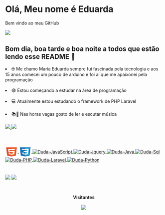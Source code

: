 ### <h1>Olá, Meu nome é Eduarda</h1>

Bem vindo ao meu GitHub
<div>
<img aling="center" height="300em" src="https://i.giphy.com/JMJHY7w9GW3rW.gif"/>
</div>


<h2> Bom dia, boa tarde e boa noite a todos que estão lendo esse README 👋 </h2 <br>

<li>🤓 Me chamo Maria Eduarda sempre fui fascinada pela tecnologia e aos 15 anos comecei um pouco de arduino e foi aí que me apaixonei pela programação </li><br>

<li> 😄 Estou começando a estudar na área de programação </li><br>

<li>💻 Atualmente estou estudando o framework de PHP Laravel </li><br>

<li> 📚🎵 Nas horas vagas gosto de ler e escutar música </li><br>

<div>
 <a href="https://github.com/MariaEduardaLeal">
 <img height="180em" src="https://github-readme-stats.vercel.app/api?username=MariaEduardaLeal&show_icons=true&theme=radical"/>
 <img height="180em" src="https://github-readme-stats.vercel.app/api/top-langs/?username=MariaEduardaLeal&show_icons=true&theme=radical"/>
</div>

<h1>                                                    </h1>

<div style="display: inline_block"><br>
  <img align="center" alt="Duda-HTML" height="30" width="40" src="https://raw.githubusercontent.com/devicons/devicon/master/icons/html5/html5-original.svg">
  <img align="center" alt="Duda-CSS" height="30" width="40" src="https://raw.githubusercontent.com/devicons/devicon/master/icons/css3/css3-original.svg">
  <img  align="center" alt="Duda-JavaScript" height="30" width="40" src="https://cdn.jsdelivr.net/gh/devicons/devicon@latest/icons/javascript/javascript-original.svg" />
 <img align="center" alt="Duda-Jquery" height="50" width="40" src="https://cdn.jsdelivr.net/gh/devicons/devicon@latest/icons/jquery/jquery-plain-wordmark.svg" />
  <img align="center" alt="Duda-Java" height="50"  src="https://cdn.jsdelivr.net/gh/devicons/devicon/icons/java/java-original-wordmark.svg">
  <img align="center" alt="Duda-Sql" height="50" width="40" src="https://cdn.jsdelivr.net/gh/devicons/devicon/icons/mysql/mysql-original.svg">
  <img align="center" alt="Duda-PHP" height="50" width="40" src="https://cdn.jsdelivr.net/gh/devicons/devicon/icons/php/php-original.svg" />
  <img align="center" alt="Duda-Laravel" height="50" width="40"  src="https://cdn.jsdelivr.net/gh/devicons/devicon@latest/icons/laravel/laravel-original.svg" />
  <img align="center" alt="Duda-Python" height="50" width="40" src="https://cdn.jsdelivr.net/gh/devicons/devicon@latest/icons/python/python-original.svg" />
  
          
</div>

<h1>                                                    </h1>

<div>
 <a href="mailto:eduardaleal753@gmail.com" target="_blank"><img src="https://img.shields.io/badge/Gmail-D14836?style=for-the-badge&logo=gmail&logoColor=white" target="_blank"></a>
  <a href="https://www.linkedin.com/in/maria-eduarda-de-medeiros-leal-716601235/" target="_blank"><img src="https://img.shields.io/badge/-LinkedIn-%230077B5?style=for-the-badge&logo=linkedin&logoColor=white" target="_blank"></a> 
 
 <br><p align="center"><b>Visitantes</b></p>  
<p align="center"><img align="center" src="https://profile-counter.glitch.me/{MariaEduardaLeal}/count.svg" /></p> 
<br>
</div>




